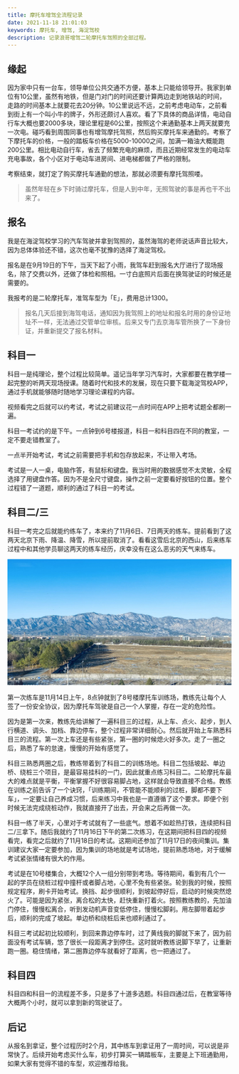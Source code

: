 ```yaml
---
title: 摩托车增驾全流程记录
date: 2021-11-18 21:01:03
keywords: 摩托车, 增驾, 海淀驾校
description: 记录浪哥增驾二轮摩托车驾照的全部过程。
---
```


## 缘起

因为家中只有一台车，领导单位公共交通不方便，基本上只能给领导开。我家到单位有10公里，虽然有地铁，但是门对门的时间还要计算两边走到地铁站的时间，走路的时间基本上就要花去20分钟。10公里说远不远，之前考虑电动车，之前看到街上有一个叫小牛的牌子，外形还颇讨人喜欢。看了下具体的商品详情，电动自行车大概也要2000多块，理论里程是60公里，按照这个来通勤基本上两天就要充一次电。碰巧看到周围同事也有增驾摩托驾照，然后购买摩托车来通勤的。考察了下摩托车的价格，一般的踏板车价格在5000-10000之间，加满一箱油大概能跑200公里。相比电动自行车，省去了频繁充电的麻烦，而且近期经常发生的电动车充电事故，各个小区对于电动车进房间、进电梯都做了严格的限制。

考察结束，就打定了购买摩托车通勤的想法，那就必须要有摩托驾照喽。

> 虽然年轻在乡下时骑过摩托车，但是人到中年，无照驾驶的事是再也干不出来了。

## 报名

我是在海淀驾校学习的汽车驾驶并拿到驾照的，虽然海驾的老师说话声音比较大，因为总体体验还不错，这次也毫不犹豫的选择了海淀驾校。

报名是在9月19日的下午，当天下起了小雨，我驾车赶到报名大厅进行了现场报名，除了交费以外，还做了体检和照相。一寸白底照片后面在换驾驶证的时候还是需要的。

我报考的是二轮摩托车，准驾车型为「E」，费用总计1300。

> 报名几天后接到海驾电话，通知因为我驾照上的地址和报名时用的身份证地址不一样，无法通过交管单位审核。后来又专门去京海车管所换了一下身份证，并重新提交了报名材料。

## 科目一

科目一是纯理论，整个过程比较简单。遥记当年学习汽车时，大家都要在教学楼一起完整的听两天现场授课。随着时代和技术的发展，现在只要下载海淀驾校APP，通过手机就能够随时随地学习理论课程的内容。

视频看完之后就可以约考试，考试之前建议花一点时间在APP上把考试题全都刷一遍。

科目一考试约的是下午。一点钟到6号楼报道，科目一和科目四在不同的教室，一定不要走错教室了。

一点半开始考试，考试之前需要把手机和包存放起来，不让带入考场。

考试是一人一桌，电脑作答，有鼠标和键盘。我当时用的数据感觉不太灵敏，全程选择了用键盘作答。因为不是全尺寸键盘，操作之前一定要看好按钮的位置。整个过程错了一道题，顺利的通过了科目一的考试。

## 科目二/三

科目一考完之后就能约练车了，本来约了11月6日、7日两天的练车。提前看到了这两天北京下雨、降温、降雪，所以提前取消了。看看这雪后北京的西山，后来练车过程中和其他学员聊这两天的练车经历，庆幸没有在这么恶劣的天气来练车。

![image-20211118223307136](20211118-motorcycle/image-20211118223307136.png)

第一次练车是11月14日上午，8点钟就到了8号楼摩托车训练场，教练先让每个人签了一份安全协议，因为摩托车驾驶是自己一个人掌握，存在一定的危险性。

因为是第一次来，教练先给讲解了一遍科目三的过程，从上车、点火、起步，到人行横道、调头、加档、靠边停车，整个过程非常详细耐心。然后就开始上车熟悉科目三的流程。第一次上车还是有些紧张，第一圈的时候熄火好多次。走了一圈之后，熟悉了车的怠速，慢慢的开始有感觉了。

科目三熟悉两圈之后，教练带着到了科目二的训练场地。科目二包括坡起、单边桥、绕桩三个项目，是最容易挂科的一门，因此就重点练习科目二。二轮摩托车最大的难点就是平衡，平衡掌握不好很容易脚占地，这样就会导致直接不合格。教练在训练之前告诉了一个诀窍，「训练期间，不管能不能顺利的过桩，脚都不要下车」，一定要让自己养成习惯，后来练习中我也是一直遵循了这个要求。即便个别时候无法完成绕桩动作，我就直接开了出去，开会来之后再做一次。

科目一练了半天，心里对于考试就有了一些底气。想着不如趁热打铁，连续把科目二/三拿下。随后我就约了11月16日下午的第二次练习，在这期间把科目四的视频看完，看完之后就约了11月18日的考试。这期间还参加了11月17日的夜间集训。集训建议大家一定要参加，因为集训的场地就是考试场地，提前熟悉场地，对于缓解考试紧张情绪有很大的作用。

考试是在10号楼集合，大概12个人一组分别带到考场。等待期间，看到有几个一起的学员在绕桩过程中撞杆或者脚占地，心里不免有些紧张。轮到我的时候，按照规定程序，刷卡开始考试。换挡、起步很顺利，到坡起停好后，启动的时候突然熄火了。可能是因为紧张，离合松的太快，赶快重新打着火。按照教练教的，先加油门停住，慢慢松离合，听到发动机声音变低停住，慢慢松脚刹。用左脚带着起步后，顺利的完成了坡起。单边桥和绕桩后来也顺利通过了。

科目三考试起初比较顺利，到回来靠边停车时，过了黄线我的脚就下来了，因为前面没有考试车辆，悠了很长一段距离才到停住。这时就听教练说脚下早了，让重新跑一圈。稳住情绪，第二圈靠边停车就看好了距离，也一把通过了。

## 科目四

科目四和科目一的流程差不多，只是多了十道多选题。科目四通过后，在教室等待大概两个小时，就可以拿到新的驾驶证了。

## 后记

从报名到拿证，整个过程历时2个月，其中练车到拿证用了一周时间，可以说是非常快了。后续开始考虑买什么车，初步打算买一辆踏板车，主要是上下班通勤用，如果大家有觉得不错的车型，欢迎推荐给我。

